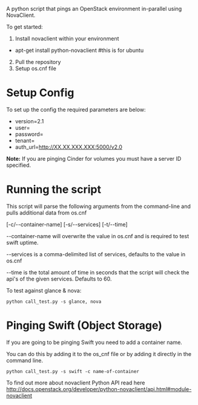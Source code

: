 A python script that pings an OpenStack environment in-parallel using NovaClient.

To get started:

1. Install novaclient within your environment
 - apt-get install python-novaclient #this is for ubuntu
2. Pull the repository
3. Setup os.cnf file

Setup Config
=============
To set up the config the required parameters are below:

  * version=2.1
  * user=
  * password=
  * tenant=
  * auth_url=http://XX.XX.XXX.XXX:5000/v2.0

__Note:__ If you are pinging Cinder for volumes you must have a server ID specified.

Running the script
=================

This script will parse the following arguments from the command-line and pulls additional data from os.cnf

[-c/--container-name] [-s/--services] [-t/--time]

--container-name will overwrite the value in os.cnf and is required to test swift uptime.

--services is a comma-delimited list of services, defaults to the value in os.cnf

--time is the total amount of time in seconds that the script will check the api's of the given services. Defaults to 60.

To test against glance & nova:

    python call_test.py -s glance, nova

Pinging Swift (Object Storage)
=============================

If you are going to be pinging Swift you need to add a container name.

You can do this by adding it to the os_cnf file or by adding it directly in the command line.

    python call_test.py -s swift -c name-of-container


To find out more about novaclient Python API read here http://docs.openstack.org/developer/python-novaclient/api.html#module-novaclient
